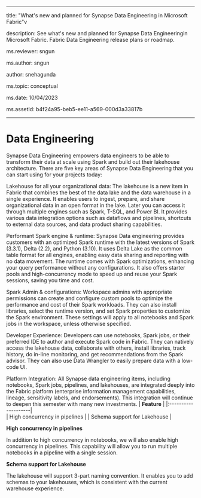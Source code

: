 
- - -

title: "What's new and planned for Synapse Data Engineering in Microsoft Fabric"v

description: See what's new and planned for Synapse Data Engineeringin Microsoft Fabric. Fabric Data Engineering release plans or roadmap.

ms.reviewer: sngun

ms.author: sngun

author: snehagunda

ms.topic: conceptual

ms.date: 10/04/2023

ms.assetId: b4f24a95-beb5-ee11-a569-000d3a33817b

- - -

  
# Data Engineering

Synapse Data Engineering empowers data engineers to be able to transform their data at scale using Spark and build out their lakehouse architecture. There are five key areas of Synapse Data Engineering that you can start using for your projects today:

Lakehouse for all your organizational data: The lakehouse is a new item in Fabric that combines the best of the data lake and the data warehouse in a single experience. It enables users to ingest, prepare, and share organizational data in an open format in the lake. Later you can access it through multiple engines such as Spark, T-SQL, and Power BI. It provides various data integration options such as dataflows and pipelines, shortcuts to external data sources, and data product sharing capabilities.

Performant Spark engine & runtime: Synapse Data engineering provides customers with an optimized Spark runtime with the latest versions of Spark (3.3.1), Delta (2.2), and Python (3.10). It uses Delta Lake as the common table format for all engines, enabling easy data sharing and reporting with no data movement. The runtime comes with Spark optimizations, enhancing your query performance without any configurations. It also offers starter pools and high-concurrency mode to speed up and reuse your Spark sessions, saving you time and cost.

Spark Admin & configurations: Workspace admins with appropriate permissions can create and configure custom pools to optimize the performance and cost of their Spark workloads. They can also install libraries, select the runtime version, and set Spark properties to customize the Spark environment. These settings will apply to all notebooks and Spark jobs in the workspace, unless otherwise specified.

Developer Experience: Developers can use notebooks, Spark jobs, or their preferred IDE to author and execute Spark code in Fabric. They can natively access the lakehouse data, collaborate with others, install libraries, track history, do in-line monitoring, and get recommendations from the Spark advisor. They can also use Data Wrangler to easily prepare data with a low-code UI.

Platform Integration: All Synapse data engineering items, including notebooks, Spark jobs, pipelines, and lakehouses, are integrated deeply into the Fabric platform (enterprise information management capabilities, lineage, sensitivity labels, and endorsements). This integration will continue to deepen this semester with many new investments.
|     **Feature**      | 
|:--------------------|    
| High concurrency in pipelines   | 
| Schema support for Lakehouse   |

**High concurrency in pipelines**

In addition to high concurrency in notebooks, we will also enable high
concurrency in pipelines. This capability will allow you to run multiple
notebooks in a pipeline with a single session.



**Schema support for Lakehouse**

The lakehouse will support 3-part naming convention. It enables you to add
schemas to your lakehouses, which is consistent with the current warehouse
experience.


